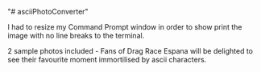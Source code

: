 "# asciiPhotoConverter" 

I had to resize my Command Prompt window in order to show print the image with no line breaks to the terminal.

2 sample photos included - Fans of Drag Race Espana will be delighted to see their favourite moment immortilised by ascii characters.
